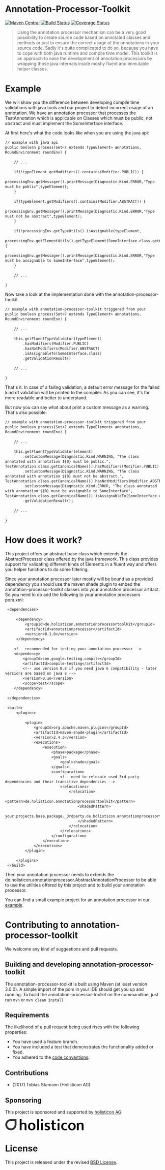 # Annotation-Processor-Toolkit

[![Maven Central](https://maven-badges.herokuapp.com/maven-central/de.holisticon.annotationprocessortoolkit/annotationprocessor-toolkit-parent/badge.svg)](https://maven-badges.herokuapp.com/maven-central/de.holisticon.annotationprocessortoolkit/annotationprocessor-toolkit-parent)
[![Build Status](https://api.travis-ci.org/holisticon/annotation-processor-toolkit.svg)](https://travis-ci.org/holisticon/annotation-processor-toolkit)
[![Coverage Status](https://coveralls.io/repos/github/holisticon/annotation-processor-toolkit/badge.svg?branch=master)](https://coveralls.io/github/holisticon/annotation-processor-toolkit?branch=master)

> Using the annotation processor mechanism can be a very good possibility to create source code based on annotated classes and methods or just to ensure the correct usage of the annotations in your source code. Sadly it's quite complicated to do so, because you have to cope with both java runtime and compile time model. This toolkit is an approach to ease the development of annotation processors by wrapping those java internals inside mostly fluent and immutable helper classes.

# Example

We will show you the difference between developing compile time validations with java tools and our project to detect incorrect usage of an annotation.
We have an annotation processor that processes the TestAnnotation which is applicable on Classes which must be public, not abstract and must implement the SomeInterface interface.

At first here's what the code looks like when you are using the java api:

    // example with java api
    public boolean process(Set<? extends TypeElement> annotations, RoundEnvironment roundEnv) {

        // ...

        if(!typeElement.getModifiers().contains(Modifier.PUBLIC)) {
            processingEnv.getMessager().printMessage(Diagnostic.Kind.ERROR,"Type must be public",typeElement);
        }

        if(typeElement.getModifiers().contains(Modifier.ABSTRACT)) {
            processingEnv.getMessager().printMessage(Diagnostic.Kind.ERROR,"Type must not be abstract",typeElement);
        }

        if(!processingEnv.getTypeUtils().isAssignable(typeElement,
                processingEnv.getElementUtils().getTypeElement(SomeInterface.class.getCanonicalName()))) {
            processingEnv.getMessager().printMessage(Diagnostic.Kind.ERROR,"Type must be assignable to SomeInterface",typeElement);
        }

        // ...

    }

Now take a look at the implementation done with the annotation-processor-toolkit

    // example with annotation-processor-toolkit triggered from your
    public boolean process(Set<? extends TypeElement> annotations, RoundEnvironment roundEnv) {

        // ...

        this.getFluentTypeValidator(typeElement)
            .hasModifiers(Modifier.PUBLIC)
            .hasNotModifiers(Modifier.ABSTRACT)
            .isAssignableTo(SomeInterface.class)
            .getValidationResult()

        // ...

    }

That's it. In case of a failing validation, a default error message for the failed kind of validation will be printed to the compiler.
As you can see, it's far more readable and better to understand.

But now you can say what about print a custom message as a warning. That's also possible:


    // example with annotation-processor-toolkit triggered from your
    public boolean process(Set<? extends TypeElement> annotations, RoundEnvironment roundEnv) {

        // ...

        this.getFluentTypeValidator(element)
            .setCustomMessage(Diagnostic.Kind.WARNING, "The class annotated with annotation ${0} must be public.", TestAnnotation.class.getCanonicalName()).hasModifiers(Modifier.PUBLIC)
            .setCustomMessage(Diagnostic.Kind.WARNING, "The class annotated with annotation ${0} must not be abstract.", TestAnnotation.class.getCanonicalName()).hasNotModifiers(Modifier.ABSTRACT)
            .setCustomMessage(Diagnostic.Kind.ERROR, "The class annotated with annotation ${0} must be assignable to SomeInterface", TestAnnotation.class.getCanonicalName()).isAssignableTo(SomeInterface.class)
            .getValidationResult();

        // ...

    }

# How does it work?

This project offers an abstract base class which extends the AbstractProcessor class offered by the java framework.
This class provides support for validating different kinds of Elements in a fluent way and offers you helper functions to do some filtering.

Since your annotation processor later mostly will be bound as a provided dependency you should use the maven shade plugin to embed the annotation-processor-toolkit classes into your annotation processor artifact.
So you need to do add the following to your annotation processors pom.xml:

     <dependencies>

         <dependency>
             <groupId>de.holisticon.annotationprocessortoolkit</groupId>
             <artifactId>annotationprocessor</artifactId>
             <version>0.1.0</version>
         </dependency>

        <!-- recommended for testing your annotation processor -->
        <dependency>
            <groupId>com.google.testing.compile</groupId>
            <artifactId>compile-testing</artifactId>
            <!-- use version 0.8 if you need java 6 compatibility - later versions are based on java 8 -->
            <version>0.10</version>
            <scope>test</scope>
        </dependency>

     </dependencies>

     <build>
         <plugins>

             <plugin>
                 <groupId>org.apache.maven.plugins</groupId>
                 <artifactId>maven-shade-plugin</artifactId>
                 <version>2.4.3</version>
                 <executions>
                     <execution>
                         <phase>package</phase>
                         <goals>
                             <goal>shade</goal>
                         </goals>
                         <configuration>
                             <!-- need to relocate used 3rd party dependencies and their transitive dependencies -->
                             <relocations>
                                 <relocation>
                                     <pattern>de.holisticon.annotationprocessortoolkit</pattern>
                                     <shadedPattern>
                                         your.projects.base.package._3rdparty.de.holisticon.annotationprocessortoolkit
                                     </shadedPattern>
                                 </relocation>
                             </relocations>
                         </configuration>
                     </execution>
                 </executions>
             </plugin>

         </plugins>
     </build>

Then your annotation processor needs to extends the de.holisticon.annotationprocessor.AbstractAnnotationProcessor to be able to use the utilities offered by this project and to build your annotation processor.

You can find a small example project for an annotation processor in our [example](example/).

# Contributing to annotation-processor-toolkit

We welcome any kind of suggestions and pull requests.

## Building and developing annotation-processor-toolkit

The annotation-processor-toolkit is built using Maven (at least version 3.0.0).
A simple import of the pom in your IDE should get you up and running. To build the annotation-processor-toolkit on the commandline, just run `mvn` or `mvn clean install`

## Requirements

The likelihood of a pull request being used rises with the following properties:

- You have used a feature branch.
- You have included a test that demonstrates the functionality added or fixed.
- You adhered to the [code conventions](http://www.oracle.com/technetwork/java/javase/documentation/codeconvtoc-136057.html).

## Contributions

- (2017) Tobias Stamann (Holisticon AG)

## Sponsoring

This project is sponsored and supported by [holisticon AG](http://www.holisticon.de/)

![Holisticon AG](holisticon-logo.png)

# License

This project is released under the revised [BSD License](LICENSE).
